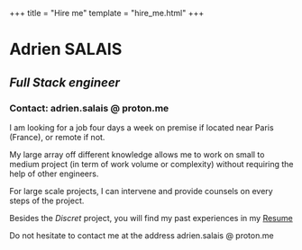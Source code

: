 +++
title = "Hire me"
template = "hire_me.html"
+++

# Adrien SALAIS
##  *Full Stack engineer*
### Contact: adrien.salais @ proton.me

I am looking for a job four days a week on premise if located near Paris (France), or remote if not.

My large array off different knowledge allows me to work on small to medium project (in term of work volume or complexity) without requiring the help of other engineers.

For large scale projects, I can intervene and provide counsels on every steps of the project.

Besides the *Discret* project, you will find my past experiences in my [Resume](@/hire_me/_index.md) 

Do not hesitate to contact me at the address adrien.salais @ proton.me

